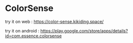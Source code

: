 # ColorSense
try it on web : https://color-sense.kikiding.space/

try it on android : https://play.google.com/store/apps/details?id=com.essence.colorsense

